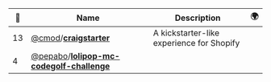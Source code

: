 |:star2: | Name | Description | 🌍|
|---|---|---|---|
|13|[@cmod](https://github.com/cmod)/[**craigstarter**](https://github.com/cmod/craigstarter)|A kickstarter-like experience for Shopify||
|4|[@pepabo](https://github.com/pepabo)/[**lolipop-mc-codegolf-challenge**](https://github.com/pepabo/lolipop-mc-codegolf-challenge)|||

